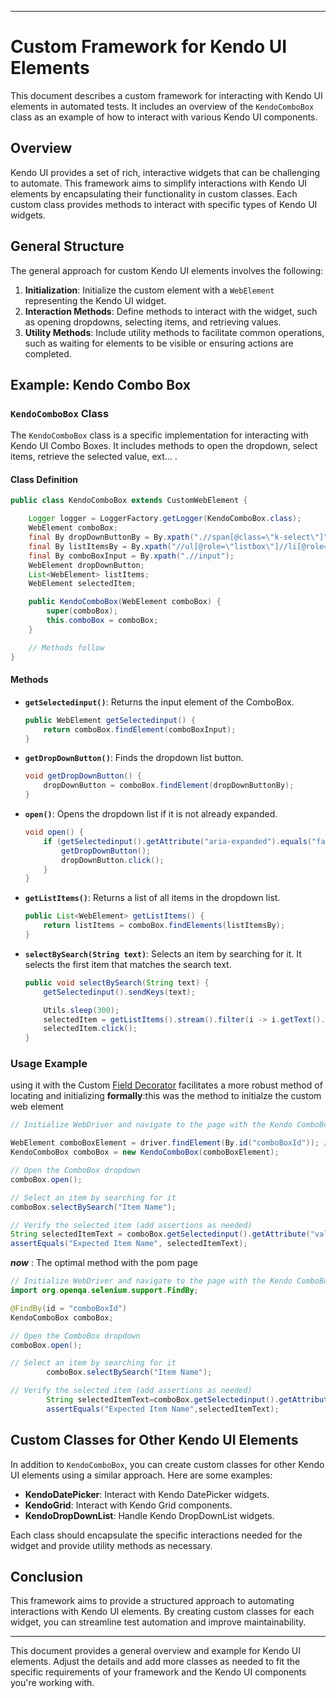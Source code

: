 
---

# Custom Framework for Kendo UI Elements

This document describes a custom framework for interacting with Kendo UI elements in automated tests. It includes an overview of the `KendoComboBox` class as an example of how to interact with various Kendo UI components.

## Overview

Kendo UI provides a set of rich, interactive widgets that can be challenging to automate. This framework aims to simplify interactions with Kendo UI elements by encapsulating their functionality in custom classes. Each custom class provides methods to interact with specific types of Kendo UI widgets.

## General Structure

The general approach for custom Kendo UI elements involves the following:

1. **Initialization**: Initialize the custom element with a `WebElement` representing the Kendo UI widget.
2. **Interaction Methods**: Define methods to interact with the widget, such as opening dropdowns, selecting items, and retrieving values.
3. **Utility Methods**: Include utility methods to facilitate common operations, such as waiting for elements to be visible or ensuring actions are completed.

## Example: Kendo Combo Box

### `KendoComboBox` Class

The `KendoComboBox` class is a specific implementation for interacting with Kendo UI Combo Boxes. It includes methods to open the dropdown, select items, retrieve the selected value, ext... .

#### Class Definition

```java
public class KendoComboBox extends CustomWebElement {

    Logger logger = LoggerFactory.getLogger(KendoComboBox.class);
    WebElement comboBox;
    final By dropDownButtonBy = By.xpath(".//span[@class=\"k-select\"]");
    final By listItemsBy = By.xpath("//ul[@role=\"listbox\"]//li[@role=\"option\"]");
    final By comboBoxInput = By.xpath(".//input");
    WebElement dropDownButton;
    List<WebElement> listItems;
    WebElement selectedItem;

    public KendoComboBox(WebElement comboBox) {
        super(comboBox);
        this.comboBox = comboBox;
    }

    // Methods follow
}
```

#### Methods

- **`getSelectedinput()`**: Returns the input element of the ComboBox.

    ```java
    public WebElement getSelectedinput() {
        return comboBox.findElement(comboBoxInput);
    }
    ```

- **`getDropDownButton()`**: Finds the dropdown list button.

    ```java
    void getDropDownButton() {
        dropDownButton = comboBox.findElement(dropDownButtonBy);
    }
    ```

- **`open()`**: Opens the dropdown list if it is not already expanded.

    ```java
    void open() {
        if (getSelectedinput().getAttribute("aria-expanded").equals("false")) {
            getDropDownButton();
            dropDownButton.click();
        }
    }
    ```

- **`getListItems()`**: Returns a list of all items in the dropdown list.

    ```java
    public List<WebElement> getListItems() {
        return listItems = comboBox.findElements(listItemsBy);
    }
    ```

- **`selectBySearch(String text)`**: Selects an item by searching for it. It selects the first item that matches the search text.

    ```java
    public void selectBySearch(String text) {
        getSelectedinput().sendKeys(text);

        Utils.sleep(300);
        selectedItem = getListItems().stream().filter(i -> i.getText().toLowerCase().contains(text.toLowerCase())).findFirst().orElseThrow();
        selectedItem.click();
    }
    ```

### Usage Example
using it with the Custom [Field Decorator](FrameWork.md) facilitates a more robust method of locating and initializing
**formally**:this was the method to initialze the custom web element
```java
// Initialize WebDriver and navigate to the page with the Kendo ComboBox

WebElement comboBoxElement = driver.findElement(By.id("comboBoxId")); // Locate the Kendo ComboBox
KendoComboBox comboBox = new KendoComboBox(comboBoxElement);

// Open the ComboBox dropdown
comboBox.open();

// Select an item by searching for it
comboBox.selectBySearch("Item Name");

// Verify the selected item (add assertions as needed)
String selectedItemText = comboBox.getSelectedinput().getAttribute("value");
assertEquals("Expected Item Name", selectedItemText);
```
***now*** : The optimal method with the pom page

```java
// Initialize WebDriver and navigate to the page with the Kendo ComboBox
import org.openqa.selenium.support.FindBy;

@FindBy(id = "comboBoxId")
KendoComboBox comboBox;

// Open the ComboBox dropdown
comboBox.open();

// Select an item by searching for it
        comboBox.selectBySearch("Item Name");

// Verify the selected item (add assertions as needed)
        String selectedItemText=comboBox.getSelectedinput().getAttribute("value");
        assertEquals("Expected Item Name",selectedItemText);
```
## Custom Classes for Other Kendo UI Elements

In addition to `KendoComboBox`, you can create custom classes for other Kendo UI elements using a similar approach. Here are some examples:

- **KendoDatePicker**: Interact with Kendo DatePicker widgets.
- **KendoGrid**: Interact with Kendo Grid components.
- **KendoDropDownList**: Handle Kendo DropDownList widgets.

Each class should encapsulate the specific interactions needed for the widget and provide utility methods as necessary.

## Conclusion

This framework aims to provide a structured approach to automating interactions with Kendo UI elements. By creating custom classes for each widget, you can streamline test automation and improve maintainability.

---

This document provides a general overview and example for Kendo UI elements. Adjust the details and add more classes as needed to fit the specific requirements of your framework and the Kendo UI components you're working with.